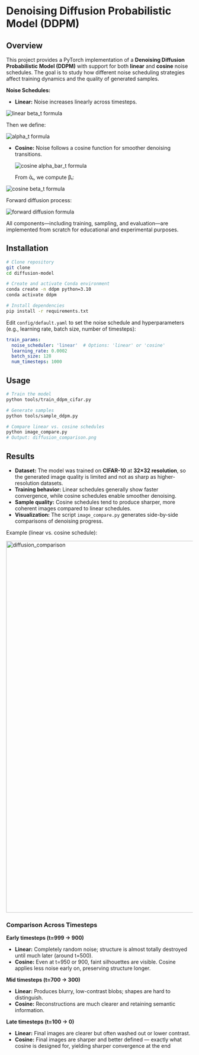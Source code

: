 # Denoising Diffusion Probabilistic Model (DDPM)

## Overview

This project provides a PyTorch implementation of a **Denoising Diffusion Probabilistic Model (DDPM)** with support for both **linear** and **cosine** noise schedules. The goal is to study how different noise scheduling strategies affect training dynamics and the quality of generated samples.

**Noise Schedules:**

* **Linear:** Noise increases linearly across timesteps.
 
<img src="https://latex.codecogs.com/png.image?\dpi{110}%20%5Cbeta_t%20%3D%20%5Cbeta_1%20%2B%20%5Cfrac%7Bt-1%7D%7BT-1%7D%20(%5Cbeta_T%20-%20%5Cbeta_1)%2C%20t%3D1%2C2%2C...%2CT" alt="linear beta_t formula">


  Then we define:

 <img src="https://latex.codecogs.com/png.image?\dpi{110}%20%5Calpha_t%20%3D%201%20-%20%5Cbeta_t%2C%20%5Cquad%20%5Cbar%7B%5Calpha%7D_t%20%3D%20%5Cprod_%7Bs%3D1%7D%5E%7Bt%7D%20%5Calpha_s" alt="alpha_t formula">

  
* **Cosine:** Noise follows a cosine function for smoother denoising transitions.
 
  <img src="https://latex.codecogs.com/png.image?\dpi{110}%20%5Cbar%7B%5Calpha%7D_t%20%3D%20%5Cfrac%7B%5Ccos%5E2%28%28t%2FT%20%2B%20s%29%2F%281%2Bs%29%20%5Ccdot%20%5Cpi%2F2%29%7D%7B%5Ccos%5E2%28s%2F%281%2Bs%29%20%5Ccdot%20%5Cpi%2F2%29%7D%2C%20t%3D0%2C1%2C...%2CT" alt="cosine alpha_bar_t formula">


  From ᾱₜ, we compute βₜ:

<img src="https://latex.codecogs.com/png.image?\dpi{110}%20%5Cbeta_t%20%3D%20%5Cmin%281%20-%20%5Cfrac%7B%5Cbar%7B%5Calpha%7D_t%7D%7B%5Cbar%7B%5Calpha%7D_%7Bt-1%7D%7D%2C%200.999%29%2C%20t%3D1%2C2%2C...%2CT" alt="cosine beta_t formula">



  Forward diffusion process:


<img src="https://latex.codecogs.com/png.image?\dpi{110}%20x_t%20%3D%20%5Csqrt%7B%5Cbar%7B%5Calpha%7D_t%7D%20x_0%20%2B%20%5Csqrt%7B1%20-%20%5Cbar%7B%5Calpha%7D_t%7D%20%5Cepsilon%2C%20%5Cepsilon%20%5Csim%20%5Cmathcal%7BN%7D%280%2C%20I%29" alt="forward diffusion formula">


All components—including training, sampling, and evaluation—are implemented from scratch for educational and experimental purposes.

## Installation

```bash
# Clone repository
git clone
cd diffusion-model

# Create and activate Conda environment
conda create -n ddpm python=3.10
conda activate ddpm

# Install dependencies
pip install -r requirements.txt
```

Edit `config/default.yaml` to set the noise schedule and hyperparameters (e.g., learning rate, batch size, number of timesteps):

```yaml
train_params:
  noise_scheduler: 'linear'  # Options: 'linear' or 'cosine'
  learning_rate: 0.0002
  batch_size: 128
  num_timesteps: 1000
```

## Usage

```bash
# Train the model
python tools/train_ddpm_cifar.py

# Generate samples
python tools/sample_ddpm.py

# Compare linear vs. cosine schedules
python image_compare.py
# Output: diffusion_comparison.png
```

## Results
* **Dataset:** The model was trained on **CIFAR-10** at **32×32 resolution**, so the generated image quality is limited and not as sharp as higher-resolution datasets.  
* **Training behavior:** Linear schedules generally show faster convergence, while cosine schedules enable smoother denoising.
* **Sample quality:** Cosine schedules tend to produce sharper, more coherent images compared to linear schedules.
* **Visualization:** The script `image_compare.py` generates side-by-side comparisons of denoising progress.

Example (linear vs. cosine schedule):

<p align="left">
   <img width="600" height="1000" alt="diffusion_comparison" src="https://github.com/user-attachments/assets/4cf560b4-5dcf-4c3b-a177-29041cf9da3f" />
</p>

### Comparison Across Timesteps

**Early timesteps (t=999 -> 900)**  
- **Linear:** Completely random noise; structure is almost totally destroyed until much later (around t=500).  
- **Cosine:** Even at t=950 or 900, faint silhouettes are visible. Cosine applies less noise early on, preserving structure longer.  

**Mid timesteps (t=700 -> 300)**  
- **Linear:** Produces blurry, low-contrast blobs; shapes are hard to distinguish.  
- **Cosine:** Reconstructions are much clearer and retaining semantic information.  

**Late timesteps (t=100 -> 0)**  
- **Linear:** Final images are clearer but often washed out or lower contrast.  
- **Cosine:** Final images are sharper and better defined — exactly what cosine is designed for, yielding sharper convergence at the end

  


